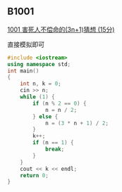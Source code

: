 ## B1001

[1001 害死人不偿命的(3n+1)猜想 (15分)](https://pintia.cn/problem-sets/994805260223102976/problems/994805325918486528)

直接模拟即可

```cpp
#include <iostream>
using namespace std;
int main()
{
    int n, k = 0;
    cin >> n;
    while (1) {
        if (n % 2 == 0) {
            n = n / 2;
        } else {
            n = (3 * n + 1) / 2;
        }
        k++;
        if (n == 1) {
            break;
        }
    }
    cout << k << endl;
    return 0;
}
```
